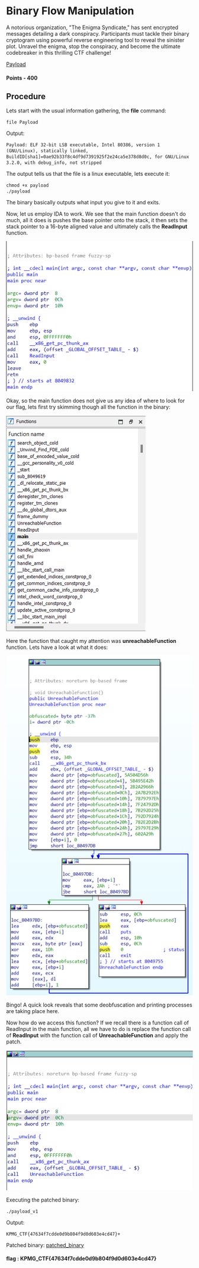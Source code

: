 # Binary Flow Manipulation

A notorious organization, "The Enigma Syndicate," has sent encrypted messages detailing a dark conspiracy. Participants must tackle their binary cryptogram using powerful reverse engineering tool to reveal the sinister plot. Unravel the enigma, stop the conspiracy, and become the ultimate codebreaker in this thrilling CTF challenge!

[Payload](/resources/Binary%20Flow%20Manipulation/Payload)

#### Points - 400

## Procedure

Lets start with the usual information gathering, the **file** command:

```Shell
file Payload
```

Output:

```plaintext
Payload: ELF 32-bit LSB executable, Intel 80386, version 1 (GNU/Linux), statically linked, BuildID[sha1]=0ae92b33f8c4df9d7391925f2e24ca5e378d8d0c, for GNU/Linux 3.2.0, with debug_info, not stripped
```

The output tells us that the file is a linux executable, lets execute it:

```Shell
chmod +x payload
./payload
```

The binary basically outputs what input you give to it and exits.

Now, let us employ IDA to work. We see that the main function doesn't do much, all it does is pushes the base pointer onto the stack, it then sets the stack pointer to a 16-byte aligned value and ultimately calls the **ReadInput** function.

![main_codeblock](/resources/Binary%20Flow%20Manipulation/BFM_img1.png)

Okay, so the main function does not give us any idea of where to look for our flag, lets first try skimming though all the function in the binary:

![functions](/resources/Binary%20Flow%20Manipulation/BFM_img2.png)

Here the function that caught my attention was **unreachableFunction** function. Lets have a look at what it does:

![unreachableFunction_codeblock](/resources/Binary%20Flow%20Manipulation/BFM_img3.png)

Bingo! A quick look reveals that some deobfuscation and printing processes are taking place here.

Now how do we access this function? If we recall there is a function call of ReadInput in the main function, all we have to do is replace the function call of **ReadInput** with the function call of **UnreachableFunction** and apply the patch.

![updating_main](/resources/Binary%20Flow%20Manipulation/BFM_img4.png)

Executing the patched binary:

```Shell
./payload_v1
```

Output:

```plaintext
KPMG_CTF{47634f7cdde0d9b804f9d0d603e4cd47}+
```

Patched binary: [patched_binary](/resources/Binary%20Flow%20Manipulation/Patched_Payload)

#### flag : KPMG_CTF{47634f7cdde0d9b804f9d0d603e4cd47}

